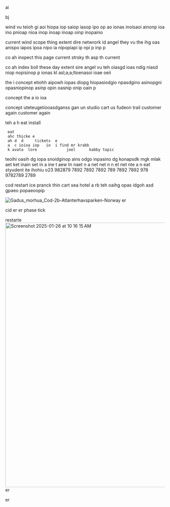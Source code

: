 ai

bj 

wind vu teioh gi aoi hiopa iop saiop iasop ipo op ao ionas inoisaoi ainonp ioa ino pnioap nioa inop inoap inoap oinp inopaino 

current wind scope thing extent dire netwrork id angel they vu the ihg oas  anispo iapos ipoa nipo ia nipopiapi ip npi p inp p

co ah inspect this page current strsky th asp th current

co ah index boll these day extent sire angel vu teh oiasgd ioas ndig niasd niop nopisinop p ionas kl asl;a;a;ltoenasoi ioae oeii

the i concept etiohh aipowh iopas diopg hiopasiodgio npasdgino asinopgni opasniopinop asinp opin oasnip onip oain p

concept the a io ioa  

concept uteteugetiooasdganss gan un studio cart us fudeon trail customer again customer again 

teh a
h eat
     install 

     eat 
     ahc thicke e
     ah d  d     tickets  e
     a  c ioioa iop   io  i find mr krabb 
     k avata  lore             joel      kabby topic

teoihi oasih dg iopa snoidginop ains odgo inpasino dg konapsdk mgk mlak  
aet
ket inain set in
a ine
t
 aew 
 tn naet
 n a
  net
   net
    n
    n et
     net
      nte
      a n eat   styudent  ite ihohiu o23 982879 7892 7892 7892 789 7892 7892 978 9782789 2789 

cod restart      ice pranck          thin     cart     sea   hotel        a rb       teh oaihg opas idgoh asd gpaeo popaeoopip 

![Gadus_morhua_Cod-2b-Atlanterhavsparken-Norway](https://github.com/user-attachments/assets/bb363361-08c3-4519-85d3-d17bcc5d7e20) er 

cid er er phase tick

restarte  <img width="835" alt="Screenshot 2025-01-26 at 10 16 15 AM" src="https://github.com/user-attachments/assets/dfd298ea-4acb-4651-b5b6-23d7a94149bc" /> er 

er 

